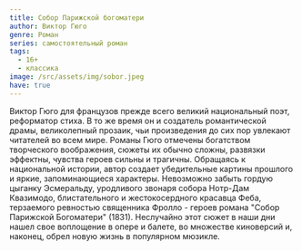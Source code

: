 ```yaml
---
title: Собор Парижской богоматери
author: Виктор Гюго
genre: Роман
series: самостоятельный роман
tags:
  - 16+
  - классика
image: /src/assets/img/sobor.jpeg
have: true
---
```

Виктор Гюго для французов прежде всего великий национальный поэт, реформатор стиха. В то же время он и создатель романтической драмы, великолепный прозаик, чьи произведения до сих пор увлекают читателей во всем мире. Романы Гюго отмечены богатством творческого воображения, сюжеты их обычно сложны, развязки эффектны, чувства героев сильны и трагичны. Обращаясь к национальной истории, автор создает убедительные картины прошлого и яркие, запоминающиеся характеры. Невозможно забыть гордую цыганку Эсмеральду, уродливого звонаря собора Нотр-Дам Квазимодо, блистательного и жестокосердного красавца Феба, терзаемого ревностью священника Фролло - героев романа "Собор Парижской Богоматери" (1831). Неслучайно этот сюжет в наши дни нашел свое воплощение в опере и балете, во множестве киноверсий и, наконец, обрел новую жизнь в популярном мюзикле.
